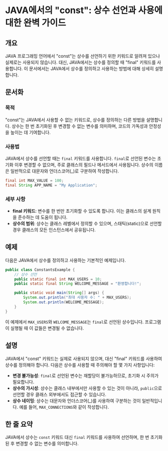<!--
Meta Description: # JAVA에서의 "const": 상수 선언과 사용에 대한 완벽 가이드 ## 개요 JAVA 프로그래밍 언어에서 "const"는 상수를 선언하기 위한 키워드로 알려져 있으나 실제로는 사용되지 않습니다. 대신, JAVA에서는 상수를 정의할 때 "final" 키워드를 사용합...
Meta Keywords: final, 상수를, java에서, const, 상수는
-->

# JAVA에서의 "const": 상수 선언과 사용에 대한 완벽 가이드

## 개요
JAVA 프로그래밍 언어에서 "const"는 상수를 선언하기 위한 키워드로 알려져 있으나 실제로는 사용되지 않습니다. 대신, JAVA에서는 상수를 정의할 때 "final" 키워드를 사용합니다. 이 문서에서는 JAVA에서 상수를 정의하고 사용하는 방법에 대해 상세히 설명합니다.

## 문서화

### 목적
"const"는 JAVA에서 사용할 수 없는 키워드로, 상수를 정의하는 다른 방법을 설명합니다. 상수는 한 번 초기화된 후 변경할 수 없는 변수를 의미하며, 코드의 가독성과 안정성을 높이는 데 기여합니다.

### 사용법
JAVA에서 상수를 선언할 때는 `final` 키워드를 사용합니다. `final`로 선언된 변수는 초기화 이후 변경할 수 없으며, 주로 클래스의 필드나 메서드에서 사용됩니다. 상수의 이름은 일반적으로 대문자와 언더스코어(_)로 구분하여 작성합니다.

```java
final int MAX_VALUE = 100;
final String APP_NAME = "My Application";
```

### 세부 사항
- **final 키워드**: 변수를 한 번만 초기화할 수 있도록 합니다. 이는 클래스의 설계 원칙을 준수하는 데 도움이 됩니다.
- **상수의 범위**: 상수는 클래스 레벨에서 정의할 수 있으며, 스태틱(static)으로 선언할 경우 클래스의 모든 인스턴스에서 공유됩니다.

## 예제
다음은 JAVA에서 상수를 정의하고 사용하는 기본적인 예제입니다.

```java
public class ConstantsExample {
    // 상수 선언
    public static final int MAX_USERS = 10;
    public static final String WELCOME_MESSAGE = "환영합니다!";

    public static void main(String[] args) {
        System.out.println("최대 사용자 수: " + MAX_USERS);
        System.out.println(WELCOME_MESSAGE);
    }
}
```

이 예제에서 `MAX_USERS`와 `WELCOME_MESSAGE`는 `final`로 선언된 상수입니다. 프로그램이 실행될 때 이 값들은 변경될 수 없습니다.

## 설명
JAVA에서 "const" 키워드는 실제로 사용되지 않으며, 대신 "final" 키워드를 사용하여 상수를 정의해야 합니다. 다음은 상수를 사용할 때 주의해야 할 몇 가지 사항입니다:

- **변경 불가능성**: `final`로 선언된 변수는 재할당이 불가능하므로, 초기화 시 주의가 필요합니다.
- **상수의 가시성**: 상수는 클래스 내부에서만 사용할 수 있는 것이 아니라, `public`으로 선언할 경우 클래스 외부에서도 접근할 수 있습니다.
- **상수 네이밍**: 상수는 대문자와 언더스코어(_)를 사용하여 구분하는 것이 일반적입니다. 예를 들어, `MAX_CONNECTIONS`와 같이 작성합니다.

## 한 줄 요약
JAVA에서 상수는 `const` 키워드 대신 `final` 키워드를 사용하여 선언하며, 한 번 초기화된 후 변경할 수 없는 변수를 의미합니다.